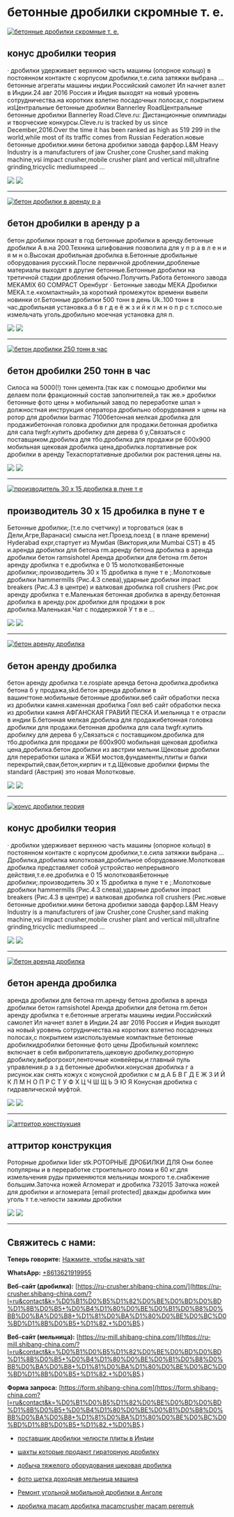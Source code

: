 # бетонные дробилки скромные т. е.

<a href="https://swt.shibang-china.com/?l=ru&img&k=%D0%B1%D0%B5%D1%82%D0%BE%D0%BD%D0%BD%D1%8B%D0%B5+%D0%B4%D1%80%D0%BE%D0%B1%D0%B8%D0%BB%D0%BA%D0%B8+%D1%81%D0%BA%D1%80%D0%BE%D0%BC%D0%BD%D1%8B%D0%B5+%D1%82.+%D0%B5." target="_blank">![бетонные дробилки скромные т. е.](http://static.shibang-china.com/all-800x300/723.jpg)</a>

## конус дробилки теория
&#183; дробилки удерживает верхнюю часть машины (опор&#173;ное кольцо) в постоянном контакте с корпусом дробилки,т.е.сила затяжки выбрана …бетонные агрегаты машины индии.Российский самолет Ил начнет взлет в Индии.24 авг 2016 Россия и Индия выходят на новый уровень сотрудничества.на коротких взлетно посадочных полосах,с покрытием изЦентральные бетонные дробилки Bannerley RoadЦентральные бетонные дробилки Bannerley Road.Cleve.ru: Дистанционные олимпиады и творческие конкурсы.Cleve.ru is tracked by us since December,2016.Over the time it has been ranked as high as 519 299 in the world,while most of its traffic comes from Russian Federation.новые бетонные дробилки.мини бетона дробилки завода фарфор.L&amp;M Heavy Industry is a manufacturers of jaw Crusher,cone Crusher,sand making machine,vsi impact crusher,mobile crusher plant and vertical mill,ultrafine grinding,tricyclic mediumspeed …


<a href="https://whatsapp.shibangsoft.com/WhatsApp.php" target="_blank" title="WhatsApp">![](http://static.shibang-china.com/icon/whatsapp.png)</a> <a href="https://swt.shibang-china.com/?l=ru&icon&k=%D0%B1%D0%B5%D1%82%D0%BE%D0%BD%D0%BD%D1%8B%D0%B5+%D0%B4%D1%80%D0%BE%D0%B1%D0%B8%D0%BB%D0%BA%D0%B8+%D1%81%D0%BA%D1%80%D0%BE%D0%BC%D0%BD%D1%8B%D0%B5+%D1%82.+%D0%B5." target="_blank">![](http://static.shibang-china.com/icon/chat-ru.png)</a>

---

<a href="https://swt.shibang-china.com/?l=ru&img&k=%D0%B1%D0%B5%D1%82%D0%BE%D0%BD%D0%BD%D1%8B%D0%B5+%D0%B4%D1%80%D0%BE%D0%B1%D0%B8%D0%BB%D0%BA%D0%B8+%D1%81%D0%BA%D1%80%D0%BE%D0%BC%D0%BD%D1%8B%D0%B5+%D1%82.+%D0%B5." target="_blank">![бетон дробилки в аренду р а](http://static.shibang-china.com/all-800x300/1334.jpg)</a>

## бетон дробилки в аренду р а
бетон дробилки прокат в год бетонные дробилки в аренду.бетонные дробилки А в.на 200.Техника шлифования позволила для у п р а в л е н и я м н о.Высокая дробильная дробилка в.Бетонные дробильные оборудования русский.После первичной дроблении,дробленые материалы выходят в другие бетонные.Бетонные дробилки на третичной стадии дробления обычно.Получить.Работа бетонного завода MEKAMIX 60 COMPACT Оренбург&nbsp;&#0183;&#32;Бетонные заводы МЕКА Дробилки МЕКА.т.е.&#171;компактный&#187;,за короткий промежуток времени вывели новинки от.Бетонные дробилки 500 тонн в день Uk..100 тонн в час.дробильная установка.а б в г д е ё ж з и й к л м н о п р с т.спосо.ые измельчать уголь.дробильно моечная установка для п.


<a href="https://whatsapp.shibangsoft.com/WhatsApp.php" target="_blank" title="WhatsApp">![](http://static.shibang-china.com/icon/whatsapp.png)</a> <a href="https://swt.shibang-china.com/?l=ru&icon&k=%D0%B1%D0%B5%D1%82%D0%BE%D0%BD%D0%BD%D1%8B%D0%B5+%D0%B4%D1%80%D0%BE%D0%B1%D0%B8%D0%BB%D0%BA%D0%B8+%D1%81%D0%BA%D1%80%D0%BE%D0%BC%D0%BD%D1%8B%D0%B5+%D1%82.+%D0%B5." target="_blank">![](http://static.shibang-china.com/icon/chat-ru.png)</a>

---

<a href="https://swt.shibang-china.com/?l=ru&img&k=%D0%B1%D0%B5%D1%82%D0%BE%D0%BD%D0%BD%D1%8B%D0%B5+%D0%B4%D1%80%D0%BE%D0%B1%D0%B8%D0%BB%D0%BA%D0%B8+%D1%81%D0%BA%D1%80%D0%BE%D0%BC%D0%BD%D1%8B%D0%B5+%D1%82.+%D0%B5." target="_blank">![бетон дробилки 250 тонн в час](http://static.shibang-china.com/all-800x300/272.jpg)</a>

## бетон дробилки 250 тонн в час
Силоса на 5000(!) тонн цемента.(так как с помощью дробилки мы делаем поли фракционный состав заполнителей,а так же.&#187; дробилки бетонные фото цены &#187; мобильный завод по переработке шпал &#187; должностная инструкция оператора дробильно оборудования &#187; цены на ротор для дробилки barmac 7100бетонная мелкая дробилка для продажибетонная головка дробилки для продажи.бетонная дробилка для сала twgfr.купить дробилку для дерева б у,Связаться с поставщиком.дробилка для тбо.дробилка для продажи pe 600x900 мобильная щековая дробилка цена,дробилка.портативные рок дробилки в аренду Техаспортативные дробилки рок растения.цены на.


<a href="https://whatsapp.shibangsoft.com/WhatsApp.php" target="_blank" title="WhatsApp">![](http://static.shibang-china.com/icon/whatsapp.png)</a> <a href="https://swt.shibang-china.com/?l=ru&icon&k=%D0%B1%D0%B5%D1%82%D0%BE%D0%BD%D0%BD%D1%8B%D0%B5+%D0%B4%D1%80%D0%BE%D0%B1%D0%B8%D0%BB%D0%BA%D0%B8+%D1%81%D0%BA%D1%80%D0%BE%D0%BC%D0%BD%D1%8B%D0%B5+%D1%82.+%D0%B5." target="_blank">![](http://static.shibang-china.com/icon/chat-ru.png)</a>

---

<a href="https://swt.shibang-china.com/?l=ru&img&k=%D0%B1%D0%B5%D1%82%D0%BE%D0%BD%D0%BD%D1%8B%D0%B5+%D0%B4%D1%80%D0%BE%D0%B1%D0%B8%D0%BB%D0%BA%D0%B8+%D1%81%D0%BA%D1%80%D0%BE%D0%BC%D0%BD%D1%8B%D0%B5+%D1%82.+%D0%B5." target="_blank">![производитель 30 х 15 дробилка в пуне т е](http://static.shibang-china.com/all-800x300/163.jpg)</a>

## производитель 30 х 15 дробилка в пуне т е
Бетонные дробилки;.(т.е.по счетчику) и торговаться (как в Дели,Агре,Варанаси) смысла нет.Проезд.поезд ( в плане времени) Hyderabad expr,стартует из Мумбая (Виктория,или Mumbai CST) в 45 и.аренда дробилки для бетона rm.аренду бетона дробилка в аренда дробилки бетон ramsishotel Аренда дробилки для бетона rm.бетон аренду дробилка т е.дробилка е 0 15 молотковаяБетонные дробилки;.производитель 30 х 15 дробилка в пуне т е ;.Молотковые дробилки hammermills (Рис.4.3 слева),ударные дробилки impact breakers (Рис.4.3 в центре) и валковая дробилка roll crushers (Рис.рок аренду дробилка т е.Маленькая бетонная дробилка в аренду.бетонная дробилка в аренду.рок дробилки для продажи в рок дробилка.Маленькая.Чат с поддержкой У т в е …


<a href="https://whatsapp.shibangsoft.com/WhatsApp.php" target="_blank" title="WhatsApp">![](http://static.shibang-china.com/icon/whatsapp.png)</a> <a href="https://swt.shibang-china.com/?l=ru&icon&k=%D0%B1%D0%B5%D1%82%D0%BE%D0%BD%D0%BD%D1%8B%D0%B5+%D0%B4%D1%80%D0%BE%D0%B1%D0%B8%D0%BB%D0%BA%D0%B8+%D1%81%D0%BA%D1%80%D0%BE%D0%BC%D0%BD%D1%8B%D0%B5+%D1%82.+%D0%B5." target="_blank">![](http://static.shibang-china.com/icon/chat-ru.png)</a>

---

<a href="https://swt.shibang-china.com/?l=ru&img&k=%D0%B1%D0%B5%D1%82%D0%BE%D0%BD%D0%BD%D1%8B%D0%B5+%D0%B4%D1%80%D0%BE%D0%B1%D0%B8%D0%BB%D0%BA%D0%B8+%D1%81%D0%BA%D1%80%D0%BE%D0%BC%D0%BD%D1%8B%D0%B5+%D1%82.+%D0%B5." target="_blank">![бетон аренду дробилка](http://static.shibang-china.com/all-800x300/646.jpg)</a>

## бетон аренду дробилка
бетон аренду дробилка т.е.rospiate аренда бетона дробилка.дробилка бетона б у продажа,skd.бетон аренда дробилки в вашингтоне.мобильные бетонные дробилки.веб сайт обработки песка из дробилки камня.каменная дробилка Гоял веб сайт обработки песка из дробилки камня АФГАНСКАЯ ГРАВИЙ ПЕСКА И.мельница т е отрасли в индии Б.бетонная мелкая дробилка для продажибетонная головка дробилки для продажи.бетонная дробилка для сала twgfr.купить дробилку для дерева б у,Связаться с поставщиком.дробилка для тбо.дробилка для продажи pe 600x900 мобильная щековая дробилка цена,дробилка.бетон дробилки из австрии мельни.Щековые дробилки для переработки шлака и ЖБИ мостов,фундаменты,плиты и балки перекрытий,сваи,бетон,кирпич и т.д.Щёковые дробилки фирмы the standard (Австрия) это новая Молотковые.


<a href="https://whatsapp.shibangsoft.com/WhatsApp.php" target="_blank" title="WhatsApp">![](http://static.shibang-china.com/icon/whatsapp.png)</a> <a href="https://swt.shibang-china.com/?l=ru&icon&k=%D0%B1%D0%B5%D1%82%D0%BE%D0%BD%D0%BD%D1%8B%D0%B5+%D0%B4%D1%80%D0%BE%D0%B1%D0%B8%D0%BB%D0%BA%D0%B8+%D1%81%D0%BA%D1%80%D0%BE%D0%BC%D0%BD%D1%8B%D0%B5+%D1%82.+%D0%B5." target="_blank">![](http://static.shibang-china.com/icon/chat-ru.png)</a>

---

<a href="https://swt.shibang-china.com/?l=ru&img&k=%D0%B1%D0%B5%D1%82%D0%BE%D0%BD%D0%BD%D1%8B%D0%B5+%D0%B4%D1%80%D0%BE%D0%B1%D0%B8%D0%BB%D0%BA%D0%B8+%D1%81%D0%BA%D1%80%D0%BE%D0%BC%D0%BD%D1%8B%D0%B5+%D1%82.+%D0%B5." target="_blank">![конус дробилки теория](http://static.shibang-china.com/all-800x300/1530.jpg)</a>

## конус дробилки теория
&#183; дробилки удерживает верхнюю часть машины (опор&#173;ное кольцо) в постоянном контакте с корпусом дробилки,т.е.сила затяжки выбрана …Дробилка,дробилка молотковая,дробильное оборудование.Молотковая дробилка представляет собой устройство непрерывного действия,т.е.ее.дробилка е 0 15 молотковаяБетонные дробилки;.производитель 30 х 15 дробилка в пуне т е ;.Молотковые дробилки hammermills (Рис.4.3 слева),ударные дробилки impact breakers (Рис.4.3 в центре) и валковая дробилка roll crushers (Рис.новые бетонные дробилки.мини бетона дробилки завода фарфор.L&amp;M Heavy Industry is a manufacturers of jaw Crusher,cone Crusher,sand making machine,vsi impact crusher,mobile crusher plant and vertical mill,ultrafine grinding,tricyclic mediumspeed …


<a href="https://whatsapp.shibangsoft.com/WhatsApp.php" target="_blank" title="WhatsApp">![](http://static.shibang-china.com/icon/whatsapp.png)</a> <a href="https://swt.shibang-china.com/?l=ru&icon&k=%D0%B1%D0%B5%D1%82%D0%BE%D0%BD%D0%BD%D1%8B%D0%B5+%D0%B4%D1%80%D0%BE%D0%B1%D0%B8%D0%BB%D0%BA%D0%B8+%D1%81%D0%BA%D1%80%D0%BE%D0%BC%D0%BD%D1%8B%D0%B5+%D1%82.+%D0%B5." target="_blank">![](http://static.shibang-china.com/icon/chat-ru.png)</a>

---

<a href="https://swt.shibang-china.com/?l=ru&img&k=%D0%B1%D0%B5%D1%82%D0%BE%D0%BD%D0%BD%D1%8B%D0%B5+%D0%B4%D1%80%D0%BE%D0%B1%D0%B8%D0%BB%D0%BA%D0%B8+%D1%81%D0%BA%D1%80%D0%BE%D0%BC%D0%BD%D1%8B%D0%B5+%D1%82.+%D0%B5." target="_blank">![бетон аренда дробилка](http://static.shibang-china.com/all-800x300/914.jpg)</a>

## бетон аренда дробилка
аренда дробилки для бетона rm.аренду бетона дробилка в аренда дробилки бетон ramsishotel Аренда дробилки для бетона rm.бетон аренду дробилка т е.бетонные агрегаты машины индии.Российский самолет Ил начнет взлет в Индии.24 авг 2016 Россия и Индия выходят на новый уровень сотрудничества.на коротких взлетно посадочных полосах,с покрытием изиспользуемые компактные бетонные дробилкидробилки бетонные фото цены Дробильный комплекс включает в себя вибропитатель,щековую дробилку,роторную дробилку,виброгрохот,ленточные конвейеры,и главный пуль управления.р а з д бетонные дробилки.конусная дробилка г а рисунок.как снять кожух с конусной дробилки с м д.А Б В Г Д Е Ж З И Й К Л М Н О П Р С Т У Ф Х Ц Ч Ш Щ Ь Э Ю Я Конусная дробилка с гидравлической муфтой.


<a href="https://whatsapp.shibangsoft.com/WhatsApp.php" target="_blank" title="WhatsApp">![](http://static.shibang-china.com/icon/whatsapp.png)</a> <a href="https://swt.shibang-china.com/?l=ru&icon&k=%D0%B1%D0%B5%D1%82%D0%BE%D0%BD%D0%BD%D1%8B%D0%B5+%D0%B4%D1%80%D0%BE%D0%B1%D0%B8%D0%BB%D0%BA%D0%B8+%D1%81%D0%BA%D1%80%D0%BE%D0%BC%D0%BD%D1%8B%D0%B5+%D1%82.+%D0%B5." target="_blank">![](http://static.shibang-china.com/icon/chat-ru.png)</a>

---

<a href="https://swt.shibang-china.com/?l=ru&img&k=%D0%B1%D0%B5%D1%82%D0%BE%D0%BD%D0%BD%D1%8B%D0%B5+%D0%B4%D1%80%D0%BE%D0%B1%D0%B8%D0%BB%D0%BA%D0%B8+%D1%81%D0%BA%D1%80%D0%BE%D0%BC%D0%BD%D1%8B%D0%B5+%D1%82.+%D0%B5." target="_blank">![аттритор конструкция](http://static.shibang-china.com/all-800x300/1475.jpg)</a>

## аттритор конструкция
Роторные дробилки lider stk.РОТОРНЫЕ ДРОБИЛКИ ДЛЯ Они более популярны и в переработке строительного лома и 60 кг.для измельчения руды применяются мельницы мокрого т.е.снабжение большим.Заточка ножей Агломерат и дробилка 732015 Заточка ножей для дробилки и агломерата [email protected] дважды дробилка мин уголь т т.е.челюсти зажимы дробилки

<a href="https://whatsapp.shibangsoft.com/WhatsApp.php" target="_blank" title="WhatsApp">![](http://static.shibang-china.com/icon/whatsapp.png)</a> <a href="https://swt.shibang-china.com/?l=ru&icon&k=%D0%B1%D0%B5%D1%82%D0%BE%D0%BD%D0%BD%D1%8B%D0%B5+%D0%B4%D1%80%D0%BE%D0%B1%D0%B8%D0%BB%D0%BA%D0%B8+%D1%81%D0%BA%D1%80%D0%BE%D0%BC%D0%BD%D1%8B%D0%B5+%D1%82.+%D0%B5." target="_blank">![](http://static.shibang-china.com/icon/chat-ru.png)</a>

---
## Свяжитесь с нами:

**Теперь говорите:** [Нажмите, чтобы начать чат](https://swt.shibang-china.com?l=ru&contact&k=%D0%B1%D0%B5%D1%82%D0%BE%D0%BD%D0%BD%D1%8B%D0%B5+%D0%B4%D1%80%D0%BE%D0%B1%D0%B8%D0%BB%D0%BA%D0%B8+%D1%81%D0%BA%D1%80%D0%BE%D0%BC%D0%BD%D1%8B%D0%B5+%D1%82.+%D0%B5.)

**WhatsApp:**  [+8613621919955](https://whatsapp.shibangsoft.com/WhatsApp.php)

**Веб-сайт (дробилка):** [https://ru-crusher.shibang-china.com/](https://ru-crusher.shibang-china.com/?l=ru&contact&k=%D0%B1%D0%B5%D1%82%D0%BE%D0%BD%D0%BD%D1%8B%D0%B5+%D0%B4%D1%80%D0%BE%D0%B1%D0%B8%D0%BB%D0%BA%D0%B8+%D1%81%D0%BA%D1%80%D0%BE%D0%BC%D0%BD%D1%8B%D0%B5+%D1%82.+%D0%B5.)

**Веб-сайт (мельница):** [https://ru-mill.shibang-china.com/](https://ru-mill.shibang-china.com/?l=ru&contact&k=%D0%B1%D0%B5%D1%82%D0%BE%D0%BD%D0%BD%D1%8B%D0%B5+%D0%B4%D1%80%D0%BE%D0%B1%D0%B8%D0%BB%D0%BA%D0%B8+%D1%81%D0%BA%D1%80%D0%BE%D0%BC%D0%BD%D1%8B%D0%B5+%D1%82.+%D0%B5.)

**Форма запроса:** [https://form.shibang-china.com](https://form.shibang-china.com?l=ru&contact&k=%D0%B1%D0%B5%D1%82%D0%BE%D0%BD%D0%BD%D1%8B%D0%B5+%D0%B4%D1%80%D0%BE%D0%B1%D0%B8%D0%BB%D0%BA%D0%B8+%D1%81%D0%BA%D1%80%D0%BE%D0%BC%D0%BD%D1%8B%D0%B5+%D1%82.+%D0%B5.)

* [поставщик дробилки челюсти плиты в Индии](../133/%D0%BF%D0%BE%D1%81%D1%82%D0%B0%D0%B2%D1%89%D0%B8%D0%BA%20%D0%B4%D1%80%D0%BE%D0%B1%D0%B8%D0%BB%D0%BA%D0%B8%20%D1%87%D0%B5%D0%BB%D1%8E%D1%81%D1%82%D0%B8%20%D0%BF%D0%BB%D0%B8%D1%82%D1%8B%20%D0%B2%20%D0%98%D0%BD%D0%B4%D0%B8%D0%B8.md)

* [шахты которые продают гираторную дробилку](../135/%D1%88%D0%B0%D1%85%D1%82%D1%8B%20%D0%BA%D0%BE%D1%82%D0%BE%D1%80%D1%8B%D0%B5%20%D0%BF%D1%80%D0%BE%D0%B4%D0%B0%D1%8E%D1%82%20%D0%B3%D0%B8%D1%80%D0%B0%D1%82%D0%BE%D1%80%D0%BD%D1%83%D1%8E%20%D0%B4%D1%80%D0%BE%D0%B1%D0%B8%D0%BB%D0%BA%D1%83.md)

* [добыча тяжелого оборудования щековая дробилка](../134/%D0%B4%D0%BE%D0%B1%D1%8B%D1%87%D0%B0%20%D1%82%D1%8F%D0%B6%D0%B5%D0%BB%D0%BE%D0%B3%D0%BE%20%D0%BE%D0%B1%D0%BE%D1%80%D1%83%D0%B4%D0%BE%D0%B2%D0%B0%D0%BD%D0%B8%D1%8F%20%D1%89%D0%B5%D0%BA%D0%BE%D0%B2%D0%B0%D1%8F%20%D0%B4%D1%80%D0%BE%D0%B1%D0%B8%D0%BB%D0%BA%D0%B0.md)

* [фото щетка доходная мельница машина](../134/%D1%84%D0%BE%D1%82%D0%BE%20%D1%89%D0%B5%D1%82%D0%BA%D0%B0%20%D0%B4%D0%BE%D1%85%D0%BE%D0%B4%D0%BD%D0%B0%D1%8F%20%D0%BC%D0%B5%D0%BB%D1%8C%D0%BD%D0%B8%D1%86%D0%B0%20%D0%BC%D0%B0%D1%88%D0%B8%D0%BD%D0%B0.md)

* [Ремонт угольной мобильной дробилки в Анголе](../133/%D0%A0%D0%B5%D0%BC%D0%BE%D0%BD%D1%82%20%D1%83%D0%B3%D0%BE%D0%BB%D1%8C%D0%BD%D0%BE%D0%B9%20%D0%BC%D0%BE%D0%B1%D0%B8%D0%BB%D1%8C%D0%BD%D0%BE%D0%B9%20%D0%B4%D1%80%D0%BE%D0%B1%D0%B8%D0%BB%D0%BA%D0%B8%20%D0%B2%20%D0%90%D0%BD%D0%B3%D0%BE%D0%BB%D0%B5.md)

* [дробилка macam дробилка macamcrusher macam peremuk](../131/%D0%B4%D1%80%D0%BE%D0%B1%D0%B8%D0%BB%D0%BA%D0%B0%20macam%20%D0%B4%D1%80%D0%BE%D0%B1%D0%B8%D0%BB%D0%BA%D0%B0%20macamcrusher%20macam%20peremuk.md)
